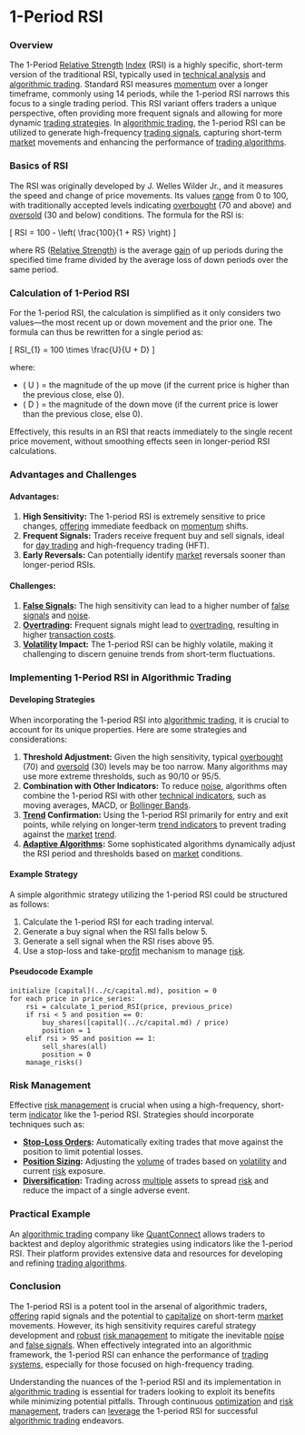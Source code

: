 # 1-Period RSI

### Overview

The 1-Period [Relative Strength](../r/relative_strength.md) [Index](../i/index_instrument.md) (RSI) is a highly specific, short-term version of the traditional RSI, typically used in [technical analysis](../t/technical_analysis.md) and [algorithmic trading](../a/algorithmic_trading.md). Standard RSI measures [momentum](../m/momentum.md) over a longer timeframe, commonly using 14 periods, while the 1-period RSI narrows this focus to a single trading period. This RSI variant offers traders a unique perspective, often providing more frequent signals and allowing for more dynamic [trading strategies](../t/trading_strategies.md). In [algorithmic trading](../a/algorithmic_trading.md), the 1-period RSI can be utilized to generate high-frequency [trading signals](../t/trading_signals.md), capturing short-term [market](../m/market.md) movements and enhancing the performance of [trading algorithms](../t/trading_algorithms.md).

### Basics of RSI

The RSI was originally developed by J. Welles Wilder Jr., and it measures the speed and change of price movements. Its values [range](../r/range.md) from 0 to 100, with traditionally accepted levels indicating [overbought](../o/overbought.md) (70 and above) and [oversold](../o/oversold.md) (30 and below) conditions. The formula for the RSI is:

\[ RSI = 100 - \left( \frac{100}{1 + RS} \right) \]

where RS ([Relative Strength](../r/relative_strength.md)) is the average [gain](../g/gain.md) of up periods during the specified time frame divided by the average loss of down periods over the same period.

### Calculation of 1-Period RSI

For the 1-period RSI, the calculation is simplified as it only considers two values—the most recent up or down movement and the prior one. The formula can thus be rewritten for a single period as:

\[ RSI_{1} = 100 \times \frac{U}{U + D} \]

where:
- \( U \) = the magnitude of the up move (if the current price is higher than the previous close, else 0).
- \( D \) = the magnitude of the down move (if the current price is lower than the previous close, else 0).

Effectively, this results in an RSI that reacts immediately to the single recent price movement, without smoothing effects seen in longer-period RSI calculations.

### Advantages and Challenges

#### Advantages:
1. **High Sensitivity:** The 1-period RSI is extremely sensitive to price changes, [offering](../o/offering.md) immediate feedback on [momentum](../m/momentum.md) shifts.
2. **Frequent Signals:** Traders receive frequent buy and sell signals, ideal for [day trading](../d/day_trading.md) and high-frequency trading (HFT).
3. **Early Reversals:** Can potentially identify [market](../m/market.md) reversals sooner than longer-period RSIs.

#### Challenges:
1. **[False Signals](../f/false_signals_in_trading.md):** The high sensitivity can lead to a higher number of [false signals](../f/false_signals_in_trading.md) and [noise](../n/noise.md).
2. **[Overtrading](../o/overtrading.md):** Frequent signals might lead to [overtrading](../o/overtrading.md), resulting in higher [transaction costs](../t/transaction_costs.md).
3. **[Volatility](../v/volatility.md) Impact:** The 1-period RSI can be highly volatile, making it challenging to discern genuine trends from short-term fluctuations.

### Implementing 1-Period RSI in Algorithmic Trading

#### Developing Strategies

When incorporating the 1-period RSI into [algorithmic trading](../a/algorithmic_trading.md), it is crucial to account for its unique properties. Here are some strategies and considerations:

1. **Threshold Adjustment:** Given the high sensitivity, typical [overbought](../o/overbought.md) (70) and [oversold](../o/oversold.md) (30) levels may be too narrow. Many algorithms may use more extreme thresholds, such as 90/10 or 95/5.
2. **Combination with Other Indicators:** To reduce [noise](../n/noise.md), algorithms often combine the 1-period RSI with other [technical indicators](../t/technical_indicators.md), such as moving averages, MACD, or [Bollinger Bands](../b/bollinger_bands.md).
3. **[Trend](../t/trend.md) Confirmation:** Using the 1-period RSI primarily for entry and exit points, while relying on longer-term [trend indicators](../t/trend_indicators.md) to prevent trading against the [market](../m/market.md) [trend](../t/trend.md).
4. **[Adaptive Algorithms](../a/adaptive_algorithms.md):** Some sophisticated algorithms dynamically adjust the RSI period and thresholds based on [market](../m/market.md) conditions.

#### Example Strategy

A simple algorithmic strategy utilizing the 1-period RSI could be structured as follows:
1. Calculate the 1-period RSI for each trading interval.
2. Generate a buy signal when the RSI falls below 5.
3. Generate a sell signal when the RSI rises above 95.
4. Use a stop-loss and take-[profit](../p/profit.md) mechanism to manage [risk](../r/risk.md).

#### Pseudocode Example

```pseudo
initialize [capital](../c/capital.md), position = 0
for each price in price_series:
    rsi = calculate_1_period_RSI(price, previous_price)
    if rsi < 5 and position == 0:
        buy_shares([capital](../c/capital.md) / price)
        position = 1
    elif rsi > 95 and position == 1:
        sell_shares(all)
        position = 0
    manage_risks()
```

### Risk Management

Effective [risk management](../r/risk_management.md) is crucial when using a high-frequency, short-term [indicator](../i/indicator.md) like the 1-period RSI. Strategies should incorporate techniques such as:
- **[Stop-Loss Orders](../s/stop-loss_orders.md):** Automatically exiting trades that move against the position to limit potential losses.
- **[Position Sizing](../p/position_sizing.md):** Adjusting the [volume](../v/volume.md) of trades based on [volatility](../v/volatility.md) and current [risk](../r/risk.md) exposure.
- **[Diversification](../d/diversification.md):** Trading across [multiple](../m/multiple.md) assets to spread [risk](../r/risk.md) and reduce the impact of a single adverse event.

### Practical Example

An [algorithmic trading](../a/algorithmic_trading.md) company like [QuantConnect](https://www.quantconnect.com) allows traders to backtest and deploy algorithmic strategies using indicators like the 1-period RSI. Their platform provides extensive data and resources for developing and refining [trading algorithms](../t/trading_algorithms.md).

### Conclusion

The 1-period RSI is a potent tool in the arsenal of algorithmic traders, [offering](../o/offering.md) rapid signals and the potential to [capitalize](../c/capitalize.md) on short-term [market](../m/market.md) movements. However, its high sensitivity requires careful strategy development and [robust](../r/robust.md) [risk management](../r/risk_management.md) to mitigate the inevitable [noise](../n/noise.md) and [false signals](../f/false_signals_in_trading.md). When effectively integrated into an algorithmic framework, the 1-period RSI can enhance the performance of [trading systems](../t/trading_systems.md), especially for those focused on high-frequency trading.

Understanding the nuances of the 1-period RSI and its implementation in [algorithmic trading](../a/algorithmic_trading.md) is essential for traders looking to exploit its benefits while minimizing potential pitfalls. Through continuous [optimization](../o/optimization.md) and [risk management](../r/risk_management.md), traders can [leverage](../l/leverage.md) the 1-period RSI for successful [algorithmic trading](../a/algorithmic_trading.md) endeavors.